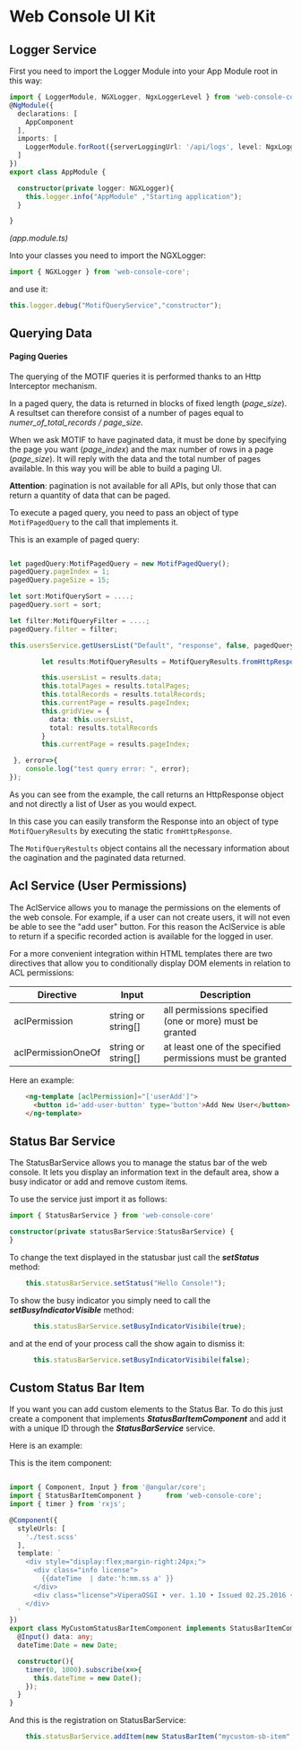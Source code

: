 # Web Console UI Kit



## Logger Service

First you need to import the Logger Module into your App Module root in this way:

```typescript
import { LoggerModule, NGXLogger, NgxLoggerLevel } from 'web-console-core'
@NgModule({
  declarations: [
    AppComponent 
  ],
  imports: [
    LoggerModule.forRoot({serverLoggingUrl: '/api/logs', level: NgxLoggerLevel.TRACE, serverLogLevel: NgxLoggerLevel.OFF})
  ]
})
export class AppModule { 

  constructor(private logger: NGXLogger){
    this.logger.info("AppModule" ,"Starting application");
  }

}
```
*(app.module.ts)*


Into your classes you need to import the NGXLogger:

```typescript
import { NGXLogger } from 'web-console-core';
```

and use it:

```typescript
this.logger.debug("MotifQueryService","constructor");
```



## Querying Data ##

#### Paging Queries ####
The querying of the MOTIF queries it is performed thanks to an Http Interceptor mechanism. 

In a paged query, the data is returned in blocks of fixed length (*page_size*).  A resultset can therefore consist of a number of pages equal to *numer_of_total_records / page_size*.

When we ask MOTIF to have paginated data, it must be done by specifying the page you want (*page_index*) and the max number of rows in a page (*page_size*). It will reply with the data and the total number of pages available. In this way you will be able to build a paging UI.

**Attention**: pagination is not available for all APIs, but only those that can return a quantity of data that can be paged.



To execute a paged query, you need to pass an object of type `MotifPagedQuery` to the call that implements it.

This is an example of paged query:

```typescript

let pagedQuery:MotifPagedQuery = new MotifPagedQuery();
pagedQuery.pageIndex = 1;
pagedQuery.pageSize = 15;

let sort:MotifQuerySort = ....; 
pagedQuery.sort = sort;

let filter:MotifQueryFilter = ....;
pagedQuery.filter = filter;

this.usersService.getUsersList("Default", "response", false, pagedQuery).subscribe((response)=>{

        let results:MotifQueryResults = MotifQueryResults.fromHttpResponse(response);

    	this.usersList = results.data;
        this.totalPages = results.totalPages;
        this.totalRecords = results.totalRecords;
        this.currentPage = results.pageIndex;
        this.gridView = {
          data: this.usersList,
          total: results.totalRecords
        }
        this.currentPage = results.pageIndex;

 }, error=>{
    console.log("test query error: ", error);
});
```

As you can see from the example, the call returns an HttpResponse object and not directly a list of User as you would expect.

In this case you can easily transform the Response into an object of type `MotifQueryResults` by executing the static `fromHttpResponse`.

The `MotifQueryRestults` object contains all the necessary information about the oagination and the paginated data returned.



## Acl Service (User Permissions)

The AclService allows you to manage the permissions on the elements of the web console. For example, if a user can not create users, it will not even be able to see the "add user" button.
For this reason the AclService is able to return if a specific recorded action is available for the logged in user.

For a more convenient integration within HTML templates there are two directives that allow you to conditionally display DOM elements in relation to ACL permissions:


| Directive          | Input           | Description |
|--------------------|-----------------|-------------|
| aclPermission      | string or string[] | all permissions specified (one or more) must be granted             |
| aclPermissionOneOf | string or string[] | at least one of the specified permissions must be granted             |

Here an example:

```html
    <ng-template [aclPermission]="['userAdd']">
      <button id='add-user-button' type='button'>Add New User</button>
    </ng-template>
```



## Status Bar Service

The StatusBarService allows you to manage the status bar of the web console. It lets you display an information text in the default area, show a busy indicator or add and remove custom items.

To use the service just import it as follows:

```typescript
import { StatusBarService } from 'web-console-core'

constructor(private statusBarService:StatusBarService) {
}

```

To change the text displayed in the statusbar just call the ***setStatus*** method:

```typescript
    this.statusBarService.setStatus("Hello Console!");
```

To show the busy indicator you simply need to call the ***setBusyIndicatorVisible*** method:

```typescript
      this.statusBarService.setBusyIndicatorVisibile(true);
```

and at the end of your process call the show again to dismiss it:

```typescript
      this.statusBarService.setBusyIndicatorVisibile(false);
```

### 

## Custom Status Bar Item

If you want you can add custom elements to the Status Bar. To do this just create a component that implements ***StatusBarItemComponent*** and add it with a unique ID through the ***StatusBarService*** service.

Here is an example:


This is the item component:
```typescript

import { Component, Input } from '@angular/core';
import { StatusBarItemComponent }      from 'web-console-core';
import { timer } from 'rxjs';

@Component({
  styleUrls: [
    './test.scss'
  ],
  template: `
    <div style="display:flex;margin-right:24px;">
      <div class="info license">
        {{dateTime  | date:'h:mm.ss a' }}
      </div>
      <div class="license">ViperaOSGI • ver. 1.10 • Issued 02.25.2016 • <b class="warn">Expires 12.31.2018</b></div>
    </div>
  `
})
export class MyCustomStatusBarItemComponent implements StatusBarItemComponent {
  @Input() data: any;
  dateTime:Date = new Date;

  constructor(){
    timer(0, 1000).subscribe(x=>{
      this.dateTime = new Date();
    });
  }
}
```

And this is the registration on StatusBarService:
```typescript
    this.statusBarService.addItem(new StatusBarItem("mycustom-sb-item", MyCustomStatusBarItemComponent, {}));
```

